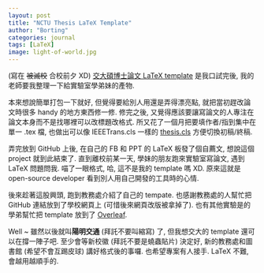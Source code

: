 ```yaml
---
layout: post
title: "NCTU Thesis LaTeX Template"
author: "Borting"
categories: journal
tags: [LaTeX]
image: light-of-world.jpg
---
```


(寫在 ~~被滅校~~ 合校前夕 XD)
[交大碩博士論文 LaTeX template](https://github.com/borting/nctu-thesis) 是我口試完後, 我的老師要我整理一下給實驗室學弟妹的產物.

本來想說簡單打包一下就好, 但覺得要給別人用還是弄得漂亮點, 就把當初趕改論文時很多 handy 的地方東西修一修.
修完之後, 又覺得應該要讓寫論文的人專注在論文本身而不是找哪裡可以改標題改格式.
所又花了一個月把要填作者/指到集中在單一 .tex 檔, 也做出可以像 IEEETrans.cls 一樣的 [thesis.cls](https://github.com/borting/nctu-thesis/blob/master/thesis.cls) 方便切換初稿/終稿.

弄完放到 GitHub 上後, 在自己的 FB 和 PPT 的 LaTeX 板發了個自薦文, 想說這個 project 就到此結束了.
直到離校前某一天, 學妹的朋友跑來實驗室寫論文, 遇到 LaTeX 問題問我.
喵了一眼格式, 哈, 這不是我的 template 嗎 XD.
原來這就是 open-source developer 看到別人用自己開發的工具時的心情.

後來趁著這股興頭, 跑到教務處介紹了自己的 tempate.
也感謝教務處的人幫忙把 GitHub 連結放到了學校網頁上 (可惜後來網頁改版被拿掉了).
也有其他實驗是的學弟幫忙把 template 放到了 [Overleaf](https://www.overleaf.com/latex/templates/national-chiao-tung-university-nctu-thesis-template/gwgjqppwgbcq).

Well ~ 雖然以後就叫**陽明交通** (拜託不要叫縮寫) 了, 但我想交大的 template 還可以在撐一陣子吧.
至少會等新校徽 (拜託不要是蟯蟲貼片) 決定好, 新的教務處和圖書館 (希望不會互踢皮球) 講好格式後的事囉.
也希望專案有人接手.
LaTeX 不難, 會越用越順手的.

